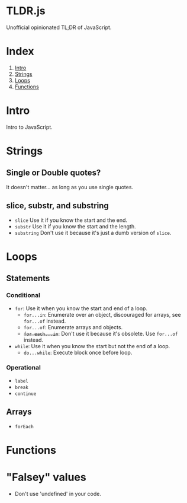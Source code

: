 TLDR.js
=======
Unofficial opinionated TL;DR of JavaScript.

# Index
1. [Intro](#intro)
1. [Strings](#strings)
1. [Loops](#Loops)
1. [Functions](#functions)

# Intro
Intro to JavaScript.

# Strings
## Single or Double quotes?
It doesn't matter... as long as you use single quotes.

## slice, substr, and substring
+ `slice` Use it if you know the start and the end.
+ `substr` Use it if you know the start and the length.
+ `substring` Don't use it because it's just a dumb version of `slice`.

# Loops
## Statements
### Conditional
+ `for`: Use it when you know the start and end of a loop.
  + `for...in`: Enumerate over an object, discouraged for arrays, see `for...of` instead.
  + `for...of`: Enumerate arrays and objects.
  + <s>`for each...in`</s>: Don't use it because it's obsolete. Use `for...of` instead.
+ `while`: Use it when you know the start but not the end of a loop.
  + `do...while`: Execute block once before loop.

### Operational
+ `label`
+ `break`
+ `continue`

## Arrays
+ `forEach`

# Functions

# "Falsey" values
+ Don't use 'undefined' in your code.
